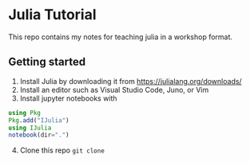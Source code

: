 # Julia Tutorial

This repo contains my notes for teaching julia in a workshop format.

## Getting started

1. Install Julia by downloading it from https://julialang.org/downloads/
2. Install an editor such as Visual Studio Code, Juno, or Vim
3. Install jupyter notebooks with
```julia
using Pkg
Pkg.add("IJulia")
using IJulia
notebook(dir=".")
```
4. Clone this repo `git clone`

